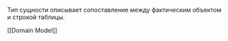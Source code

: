 Тип сущности описывает сопоставление между фактическим объектом и строкой таблицы.


[[Domain Model]]